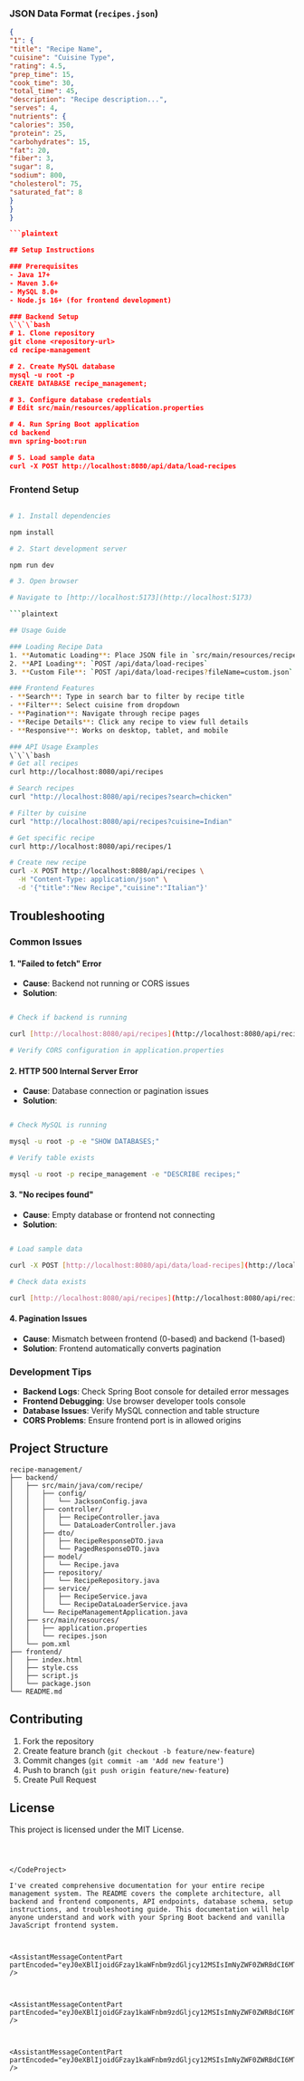 
### JSON Data Format (`recipes.json`)

```json
{
"1": {
"title": "Recipe Name",
"cuisine": "Cuisine Type",
"rating": 4.5,
"prep_time": 15,
"cook_time": 30,
"total_time": 45,
"description": "Recipe description...",
"serves": 4,
"nutrients": {
"calories": 350,
"protein": 25,
"carbohydrates": 15,
"fat": 20,
"fiber": 3,
"sugar": 8,
"sodium": 800,
"cholesterol": 75,
"saturated_fat": 8
}
}
}

```plaintext

## Setup Instructions

### Prerequisites
- Java 17+
- Maven 3.6+
- MySQL 8.0+
- Node.js 16+ (for frontend development)

### Backend Setup
\`\`\`bash
# 1. Clone repository
git clone <repository-url>
cd recipe-management

# 2. Create MySQL database
mysql -u root -p
CREATE DATABASE recipe_management;

# 3. Configure database credentials
# Edit src/main/resources/application.properties

# 4. Run Spring Boot application
cd backend
mvn spring-boot:run

# 5. Load sample data
curl -X POST http://localhost:8080/api/data/load-recipes
```

### Frontend Setup

```bash

# 1. Install dependencies

npm install

# 2. Start development server

npm run dev

# 3. Open browser

# Navigate to [http://localhost:5173](http://localhost:5173)

```plaintext

## Usage Guide

### Loading Recipe Data
1. **Automatic Loading**: Place JSON file in `src/main/resources/recipes.json`
2. **API Loading**: `POST /api/data/load-recipes`
3. **Custom File**: `POST /api/data/load-recipes?fileName=custom.json`

### Frontend Features
- **Search**: Type in search bar to filter by recipe title
- **Filter**: Select cuisine from dropdown
- **Pagination**: Navigate through recipe pages
- **Recipe Details**: Click any recipe to view full details
- **Responsive**: Works on desktop, tablet, and mobile

### API Usage Examples
\`\`\`bash
# Get all recipes
curl http://localhost:8080/api/recipes

# Search recipes
curl "http://localhost:8080/api/recipes?search=chicken"

# Filter by cuisine
curl "http://localhost:8080/api/recipes?cuisine=Indian"

# Get specific recipe
curl http://localhost:8080/api/recipes/1

# Create new recipe
curl -X POST http://localhost:8080/api/recipes \
  -H "Content-Type: application/json" \
  -d '{"title":"New Recipe","cuisine":"Italian"}'
```

## Troubleshooting

### Common Issues

#### 1. "Failed to fetch" Error

- **Cause**: Backend not running or CORS issues
- **Solution**:
```bash

# Check if backend is running

curl [http://localhost:8080/api/recipes](http://localhost:8080/api/recipes)

# Verify CORS configuration in application.properties

```




#### 2. HTTP 500 Internal Server Error

- **Cause**: Database connection or pagination issues
- **Solution**:
```bash

# Check MySQL is running

mysql -u root -p -e "SHOW DATABASES;"

# Verify table exists

mysql -u root -p recipe_management -e "DESCRIBE recipes;"
```




#### 3. "No recipes found"

- **Cause**: Empty database or frontend not connecting
- **Solution**:
```bash

# Load sample data

curl -X POST [http://localhost:8080/api/data/load-recipes](http://localhost:8080/api/data/load-recipes)

# Check data exists

curl [http://localhost:8080/api/recipes](http://localhost:8080/api/recipes)
```




#### 4. Pagination Issues

- **Cause**: Mismatch between frontend (0-based) and backend (1-based)
- **Solution**: Frontend automatically converts pagination


### Development Tips

- **Backend Logs**: Check Spring Boot console for detailed error messages
- **Frontend Debugging**: Use browser developer tools console
- **Database Issues**: Verify MySQL connection and table structure
- **CORS Problems**: Ensure frontend port is in allowed origins


## Project Structure

```plaintext
recipe-management/
├── backend/
│   ├── src/main/java/com/recipe/
│   │   ├── config/
│   │   │   └── JacksonConfig.java
│   │   ├── controller/
│   │   │   ├── RecipeController.java
│   │   │   └── DataLoaderController.java
│   │   ├── dto/
│   │   │   ├── RecipeResponseDTO.java
│   │   │   └── PagedResponseDTO.java
│   │   ├── model/
│   │   │   └── Recipe.java
│   │   ├── repository/
│   │   │   └── RecipeRepository.java
│   │   ├── service/
│   │   │   ├── RecipeService.java
│   │   │   └── RecipeDataLoaderService.java
│   │   └── RecipeManagementApplication.java
│   ├── src/main/resources/
│   │   ├── application.properties
│   │   └── recipes.json
│   └── pom.xml
├── frontend/
│   ├── index.html
│   ├── style.css
│   ├── script.js
│   └── package.json
└── README.md
```

## Contributing

1. Fork the repository
2. Create feature branch (`git checkout -b feature/new-feature`)
3. Commit changes (`git commit -am 'Add new feature'`)
4. Push to branch (`git push origin feature/new-feature`)
5. Create Pull Request


## License

This project is licensed under the MIT License.

```plaintext



</CodeProject>

I've created comprehensive documentation for your entire recipe management system. The README covers the complete architecture, all backend and frontend components, API endpoints, database schema, setup instructions, and troubleshooting guide. This documentation will help anyone understand and work with your Spring Boot backend and vanilla JavaScript frontend system.



<AssistantMessageContentPart partEncoded="eyJ0eXBlIjoidGFzay1kaWFnbm9zdGljcy12MSIsImNyZWF0ZWRBdCI6MTc1NTc3NjYwNjA3MiwiZmluaXNoZWRBdCI6bnVsbCwiaWQiOiJLeTI0dnlhTHdXdE5mM3lrIiwibGFzdFBhcnRTZW50QXQiOjE3NTU3NzY2MDYwNzIsInBhcnRzIjpbeyJ0eXBlIjoiZmV0Y2hpbmctZGlhZ25vc3RpY3MifV19" />



<AssistantMessageContentPart partEncoded="eyJ0eXBlIjoidGFzay1kaWFnbm9zdGljcy12MSIsImNyZWF0ZWRBdCI6MTc1NTc3NjYwNjA3MiwiZmluaXNoZWRBdCI6bnVsbCwiaWQiOiJLeTI0dnlhTHdXdE5mM3lrIiwibGFzdFBhcnRTZW50QXQiOjE3NTU3NzY2MTg2ODMsInBhcnRzIjpbeyJ0eXBlIjoiZmV0Y2hpbmctZGlhZ25vc3RpY3MifSx7InR5cGUiOiJkaWFnbm9zdGljcy1wYXNzZWQifV19" />



<AssistantMessageContentPart partEncoded="eyJ0eXBlIjoidGFzay1kaWFnbm9zdGljcy12MSIsImNyZWF0ZWRBdCI6MTc1NTc3NjYwNjA3MiwiZmluaXNoZWRBdCI6MTc1NTc3NjYxODcwOCwiaWQiOiJLeTI0dnlhTHdXdE5mM3lrIiwibGFzdFBhcnRTZW50QXQiOjE3NTU3NzY2MTg2ODMsInBhcnRzIjpbeyJ0eXBlIjoiZmV0Y2hpbmctZGlhZ25vc3RpY3MifSx7InR5cGUiOiJkaWFnbm9zdGljcy1wYXNzZWQifV19" />

```
